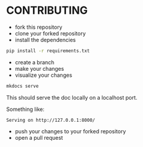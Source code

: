 # CONTRIBUTING

- fork this repository
- clone your forked repository
- install the dependencies

```bash
pip install -r requirements.txt
```

- create a branch
- make your changes
- visualize your changes

```bash
mkdocs serve
```

This should serve the doc locally on a localhost port.

Something like:

```
Serving on http://127.0.0.1:8000/
```

- push your changes to your forked repository
- open a pull request
